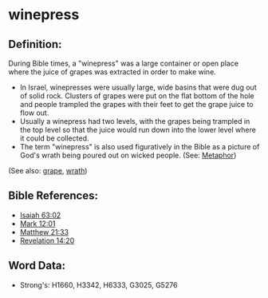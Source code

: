 # winepress #

## Definition: ##

During Bible times, a "winepress" was a large container or open place where the juice of grapes was extracted in order to make wine.

* In Israel, winepresses were usually large, wide basins that were dug out of solid rock. Clusters of grapes were put on the flat bottom of the hole and people trampled the grapes with their feet to get the grape juice to flow out.
* Usually a winepress had two levels, with the grapes being trampled in the top level so that the juice would run down into the lower level where it could be collected.
* The term "winepress" is also used figuratively in the Bible as a picture of God's wrath being poured out on wicked people. (See: [Metaphor](rc://en/ta/man/translate/figs-metaphor))

(See also: [grape](../other/grape.md), [wrath](../kt/wrath.md))

## Bible References: ##

* [Isaiah 63:02](rc://en/tn/help/isa/63/02)
* [Mark 12:01](rc://en/tn/help/mrk/12/01)
* [Matthew 21:33](rc://en/tn/help/mat/21/33)
* [Revelation 14:20](rc://en/tn/help/rev/14/20)

## Word Data: ##

* Strong's: H1660, H3342, H6333, G3025, G5276
